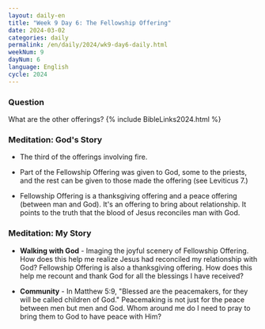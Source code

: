 ```yaml
---
layout: daily-en
title: "Week 9 Day 6: The Fellowship Offering"
date: 2024-03-02
categories: daily
permalink: /en/daily/2024/wk9-day6-daily.html
weekNum: 9
dayNum: 6
language: English
cycle: 2024
---
```

### Question     
What are the other offerings?
{% include BibleLinks2024.html %} 

### Meditation: God's Story   
+ The third of the offerings involving fire. 

+ Part of the Fellowship Offering was given to God, some to the priests, and the rest can be given to those made the offering (see Leviticus 7.) 

+ Fellowship Offering is a thanksgiving offering and a peace offering (between man and God). It's an offering to bring about relationship. It points to the truth that the blood of Jesus reconciles man with God. 

### Meditation: My Story   
+ **Walking with God** - Imaging the joyful scenery of Fellowship Offering. How does this help me realize Jesus had reconciled my relationship with God? Fellowship Offering is also a thanksgiving offering. How does this help me recount and thank God for all the blessings I have received? 

+ **Community** - In Matthew 5:9, "Blessed are the peacemakers, for they will be called children of God." Peacemaking is not just for the peace between men but men and God. Whom around me do I need to pray to bring them to God to have peace with Him? 
